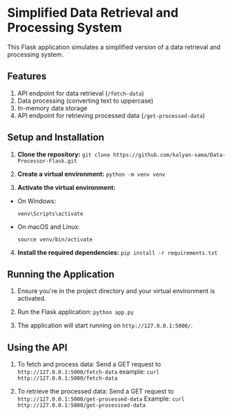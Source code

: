 # Simplified Data Retrieval and Processing System

This Flask application simulates a simplified version of a data retrieval and processing system.

## Features

1. API endpoint for data retrieval (`/fetch-data`)
2. Data processing (converting text to uppercase)
3. In-memory data storage
4. API endpoint for retrieving processed data (`/get-processed-data`)

## Setup and Installation

1. **Clone the repository:** 
```git clone https://github.com/kalyan-sama/Data-Processor-Flask.git```

2. **Create a virtual environment:**
```python -m venv venv```

3. **Activate the virtual environment:**
- On Windows:
  ```
  venv\Scripts\activate
  ```
- On macOS and Linux:
  ```
  source venv/bin/activate
  ```

4. **Install the required dependencies:**
```pip install -r requirements.txt```

## Running the Application

1. Ensure you're in the project directory and your virtual environment is activated.

2. Run the Flask application:
```python app.py```

3. The application will start running on `http://127.0.0.1:5000/`.

## Using the API

1. To fetch and process data:
Send a GET request to `http://127.0.0.1:5000/fetch-data`
example: `curl http://127.0.0.1:5000/fetch-data`

2. To retrieve the processed data:
Send a GET request to `http://127.0.0.1:5000/get-processed-data`
Example: `curl http://127.0.0.1:5000/get-processsed-data`
